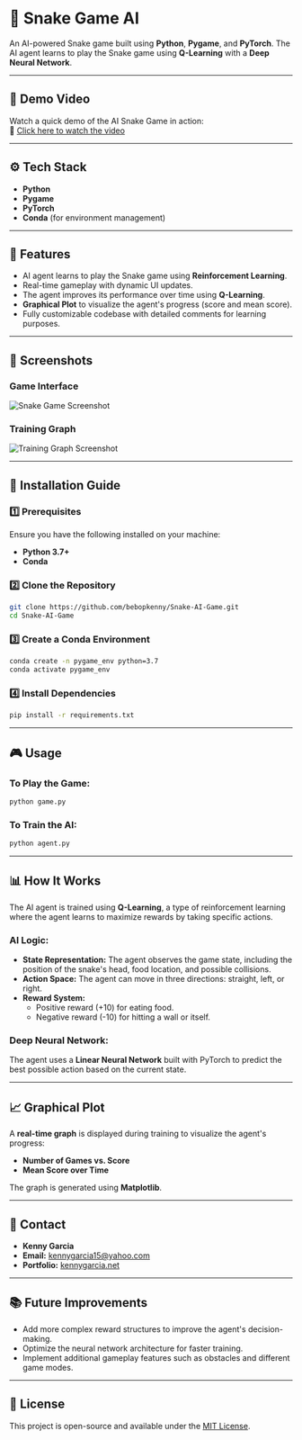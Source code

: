 # 🐍 Snake Game AI

An AI-powered Snake game built using **Python**, **Pygame**, and **PyTorch**. The AI agent learns to play the Snake game using **Q-Learning** with a **Deep Neural Network**.

---

## 🎥 Demo Video
Watch a quick demo of the AI Snake Game in action:  
🔗 [Click here to watch the video](https://vimeo.com/1044197387?share=copy#t=0)


---

## ⚙️ Tech Stack
- **Python**
- **Pygame**
- **PyTorch**
- **Conda** (for environment management)

---

## 🔋 Features
- AI agent learns to play the Snake game using **Reinforcement Learning**.
- Real-time gameplay with dynamic UI updates.
- The agent improves its performance over time using **Q-Learning**.
- **Graphical Plot** to visualize the agent's progress (score and mean score).
- Fully customizable codebase with detailed comments for learning purposes.

---

## 📸 Screenshots

### Game Interface
![Snake Game Screenshot](https://github.com/user-attachments/assets/25796937-1ec0-4190-98ee-690de7baa8c5)


### Training Graph
![Training Graph Screenshot](https://github.com/user-attachments/assets/56eac59c-7303-43b6-9c3e-38cf4df7e1da)


---

## 🚀 Installation Guide
### 1️⃣ Prerequisites
Ensure you have the following installed on your machine:
- **Python 3.7+**
- **Conda**

### 2️⃣ Clone the Repository
```bash
git clone https://github.com/bebopkenny/Snake-AI-Game.git
cd Snake-AI-Game
```

### 3️⃣ Create a Conda Environment
```bash
conda create -n pygame_env python=3.7
conda activate pygame_env
```

### 4️⃣ Install Dependencies
```bash
pip install -r requirements.txt
```

---

## 🎮 Usage
### To Play the Game:
```bash
python game.py
```

### To Train the AI:
```bash
python agent.py
```

---

## 📊 How It Works
The AI agent is trained using **Q-Learning**, a type of reinforcement learning where the agent learns to maximize rewards by taking specific actions.

### AI Logic:
- **State Representation:** The agent observes the game state, including the position of the snake's head, food location, and possible collisions.
- **Action Space:** The agent can move in three directions: straight, left, or right.
- **Reward System:**
  - Positive reward (+10) for eating food.
  - Negative reward (-10) for hitting a wall or itself.
  
### Deep Neural Network:
The agent uses a **Linear Neural Network** built with PyTorch to predict the best possible action based on the current state.

---

## 📈 Graphical Plot
A **real-time graph** is displayed during training to visualize the agent's progress:
- **Number of Games vs. Score**
- **Mean Score over Time**

The graph is generated using **Matplotlib**.

---

## 📧 Contact
- **Kenny Garcia**  
- **Email:** kennygarcia15@yahoo.com  
- **Portfolio:** [kennygarcia.net](https://kennygarcia.net)

---

## 📚 Future Improvements
- Add more complex reward structures to improve the agent's decision-making.
- Optimize the neural network architecture for faster training.
- Implement additional gameplay features such as obstacles and different game modes.

---

## 📝 License
This project is open-source and available under the [MIT License](LICENSE).
